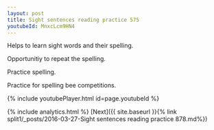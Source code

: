```yaml
---
layout: post
title: Sight sentences reading practice 575
youtubeId: MnxcLcm9HN4
---
```

 
 
Helps to learn sight words and their spelling.

Opportunitiy to repeat the spelling. 

Practice spelling. 
 
Practice for spelling bee competitions. 
 
{% include youtubePlayer.html id=page.youtubeId %}
 
 
{% include analytics.html %} 
[Next]({{ site.baseurl }}{% link  split1/_posts/2016-03-27-Sight sentences reading practice 878.md%})
 
